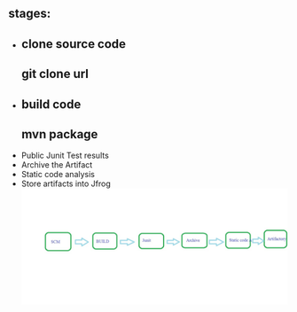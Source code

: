 ## stages:
   * clone source code
     ---
     git clone url
     ---
   * build code
     ---
     mvn package
     ---
   * Public Junit Test results 
   * Archive the Artifact
   * Static code analysis
   * Store artifacts into Jfrog
   ![Preview](./CICD-Pipeline.jpg)
  